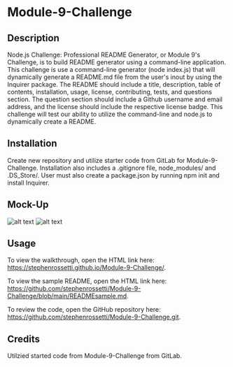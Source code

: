 # Module-9-Challenge

## Description

Node.js Challenge: Professional README Generator, or Module 9's Challenge, is to build README generator using a command-line application. This challenge is use a command-line generator (node index.js) that will dynamically generate a README.md file from the user's inout by using the Inquirer package. The README should include a title, description, table of contents, installation, usage, license, contributing, tests, and questions section. The question section should include a Github username and email address, and the license should include the respective license badge. This challenge will test our ability to utilize the command-line and node.js to dynamically create a README.

## Installation

Create new repository and utilize starter code from GitLab for Module-9-Challenge. Installation also includes a .gitignore file, node_modules/ and .DS_Store/. User must also create a package.json by running npm init and install Inquirer.

## Mock-Up

![alt text](https://github.com/stephenrossetti/Module-9-Challenge/blob/main/assets/MockUp1.png)
![alt text](https://github.com/stephenrossetti/Module-9-Challenge/blob/main/assets/MockUp2.png)

## Usage

To view the walkthrough, open the HTML link here: https://stephenrossetti.github.io/Module-9-Challenge/.

To view the sample README, open the HTML link here: https://github.com/stephenrossetti/Module-9-Challenge/blob/main/READMEsample.md.

To review the code, open the GitHub repository here: https://github.com/stephenrossetti/Module-9-Challenge.git.

## Credits

Utilzied started code from Module-9-Challenge from GitLab.
